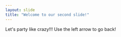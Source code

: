 ```yaml
---
layout: slide
title: "Welcome to our second slide!"
---
```

Let's party like crazy!!!
Use the left arrow to go back!
